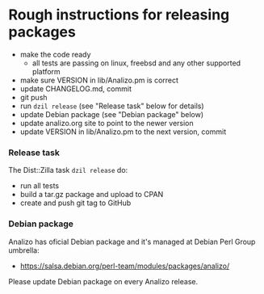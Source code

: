 # Rough instructions for releasing packages

* make the code ready
  * all tests are passing on linux, freebsd and any other supported platform
* make sure VERSION in lib/Analizo.pm is correct
* update CHANGELOG.md, commit
* git push
* run `dzil release` (see "Release task" below for details)
* update Debian package (see "Debian package" below)
* update analizo.org site to point to the newer version
* update VERSION in lib/Analizo.pm to the next version, commit

### Release task

The Dist::Zilla task `dzil release` do:

* run all tests
* build a tar.gz package and upload to CPAN
* create and push git tag to GitHub

### Debian package

Analizo has oficial Debian package and it's managed at Debian Perl Group
umbrella:

* https://salsa.debian.org/perl-team/modules/packages/analizo/

Please update Debian package on every Analizo release.
